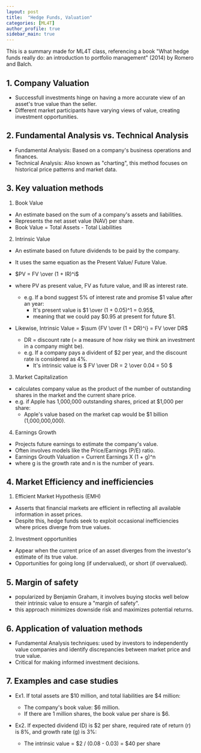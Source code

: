 ```yaml
---
layout: post
title:  "Hedge Funds, Valuation"
categories: [ML4T]
author_profile: true
sidebar_main: true
---
```


This is a summary made for ML4T class, 
referencing a book "What hedge funds really do: an introduction to portfolio management" (2014) by Romero and Balch.


## 1. Company Valuation
* Successfull investments hinge on having a more accurate view of an asset's true value than the seller.
* Different market participants have varying views of value, creating investment opportunities.


## 2. Fundamental Analysis vs. Technical Analysis
* Fundamental Analysis: Based on a company's business operations and finances.
* Technical Analysis: Also known as "charting", this method focuses on historical price patterns and market data.


## 3. Key valuation methods

1) Book Value
  * An estimate based on the sum of a company's assets and liabilities.
  * Represents the net asset value (NAV) per share.
  * Book Value = Total Assets - Total Liabilities

2) Intrinsic Value
  * An estimate based on future dividends to be paid by the company.
  * It uses the same equation as the Present Value/ Future Value.
    
  * $PV = FV \over (1 + IR)^i$
  * where PV as present value, FV as future value, and IR as interest rate.
    - e.g. If a bond suggest 5% of interest rate and promise $1 value after an year:
      - It's present value is $1 \over (1 + 0.05)^1 = 0.95$,
      - meaning that we could pay $0.95 at present for future $1.
      
  * Likewise, Intrinsic Value = $\sum {FV \over  (1 + DR)^i} = FV \over DR$
    - DR = discount rate (= a measure of how risky we think an investment in a company might be).
    - e.g. If a company pays a divident of $2 per year, and the discount rate is considered as 4%.
      - It's intrinsic value is $ FV \over DR = 2 \over 0.04 = 50 $
     
3) Market Capitalization
  * calculates company value as the product of the number of outstanding shares in the market and the current share price.
  * e.g. if Apple has 1,000,000 outstanding shares, priced at $1,000 per share:
      * Apple's value based on the market cap would be $1 billion (1,000,000,000).

4) Earnings Growth
  * Projects future earnings to estimate the company's value.
  * Often involves models like the Price/Earnings (P/E) ratio.
  * Earnings Grouth Valuation = Current Earnings X (1 + g)^n
  * where g is the growth rate and n is the number of years.


## 4. Market Efficiency and inefficiencies

1) Efficient Market Hypothesis (EMH)
  * Asserts that financial markets are efficient in reflecting all available information in asset prices.
  * Despite this, hedge funds seek to exploit occasional inefficiencies where prices diverge from true values.

2) Investment opportunities
  * Appear when the current price of an asset diverges from the investor's estimate of its true value.
  * Opportunities for going long (if undervalued), or short (if overvalued).


## 5. Margin of safety
* popularized by Benjamin Graham, it involves buying stocks well below their intrinsic value to ensure a "margin of safety".
* this approach minimizes downside risk and maximizes potential returns.


## 6. Application of valuation methods
* Fundamental Analysis techniques: used by investors to independently value companies and identify discrepancies between market price and true value.
* Critical for making informed investment decisions.


## 7. Examples and case studies
* Ex1. If total assets are $10 million, and total liabilities are $4 million:
  * The company's book value: $6 million.
  * If there are 1 million shares, the book value per share is $6.

* Ex2. If expected dividend (D) is $2 per share, required rate of return (r) is 8%, and growth rate (g) is 3%:
  * The intrinsic value = $2 / (0.08 - 0.03) = $40 per share





